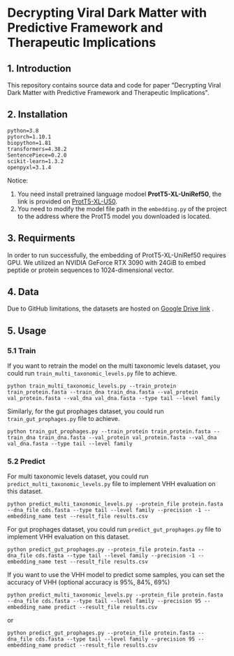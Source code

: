 # Decrypting Viral Dark Matter with Predictive Framework and Therapeutic Implications

## 1. Introduction
This repository contains source data and code for paper "Decrypting Viral Dark Matter with Predictive Framework and Therapeutic Implications".

## 2. Installation
```
python=3.8
pytorch=1.10.1
biopython=1.81
transformers=4.38.2
SentencePiece=0.2.0
scikit-learn=1.3.2
openpyxl=3.1.4
```
Notice:
1. You need install pretrained language modoel **ProtT5-XL-UniRef50**, the link is provided on [ProtT5-XL-U50](https://github.com/agemagician/ProtTrans#models).
2. You need to modify the model file path in the ``embedding.py`` of the project to the address where the ProtT5 model you downloaded is located.

## 3. Requirments
In order to run successfully, the embedding of ProtT5-XL-UniRef50 requires GPU. We utilized an NVIDIA GeForce RTX 3090 with 24GiB to embed peptide or protein sequences to 1024-dimensional vector.

## 4. Data
Due to GitHub limitations, the datasets are hosted on [Google Drive link](https://drive.google.com/drive/folders/1-yypLh8dzLW_AJ0MJJCzmDDEE2XBSS6F?usp=drive_link) .

## 5. Usage
### 5.1 Train
If you want to retrain the model on the multi taxonomic levels dataset, you could run ``train_multi_taxonomic_levels.py`` file to achieve.
```
python train_multi_taxonomic_levels.py --train_protein train_protein.fasta --train_dna train_dna.fasta --val_protein val_protein.fasta --val_dna val_dna.fasta --type tail --level family
```
Similarly, for the gut prophages dataset, you could run ``train_gut_prophages.py`` file to achieve.
```
python train_gut_prophages.py --train_protein train_protein.fasta --train_dna train_dna.fasta --val_protein val_protein.fasta --val_dna val_dna.fasta --type tail --level family
```

### 5.2 Predict
For multi taxonomic levels dataset, you could run ``predict_multi_taxonomic_levels.py`` file to implement VHH evaluation on this dataset.
```
python predict_multi_taxonomic_levels.py --protein_file protein.fasta --dna_file cds.fasta --type tail --level family --precision -1 --embedding_name test --result_file results.csv
```

For gut prophages dataset, you could run ``predict_gut_prophages.py`` file to implement VHH evaluation on this dataset.
```
python predict_gut_prophages.py --protein_file protein.fasta --dna_file cds.fasta --type tail --level family --precision -1 --embedding_name test --result_file results.csv
```

If you want to use the VHH model to predict some samples, you can set the accuracy of VHH (optional accuracy is 95%, 84%, 69%)

```
python predict_multi_taxonomic_levels.py --protein_file protein.fasta --dna_file cds.fasta --type tail --level family --precision 95 --embedding_name predict --result_file results.csv
```
or
```
python predict_gut_prophages.py --protein_file protein.fasta --dna_file cds.fasta --type tail --level family --precision 95 --embedding_name predict --result_file results.csv
```

